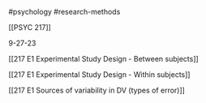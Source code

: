 #psychology 
#research-methods 

[[PSYC 217]]

9-27-23

[[217 E1 Experimental Study Design -  Between subjects]]

[[217 E1 Experimental Study Design - Within subjects]]

[[217 E1 Sources of variability in DV (types of error)]]